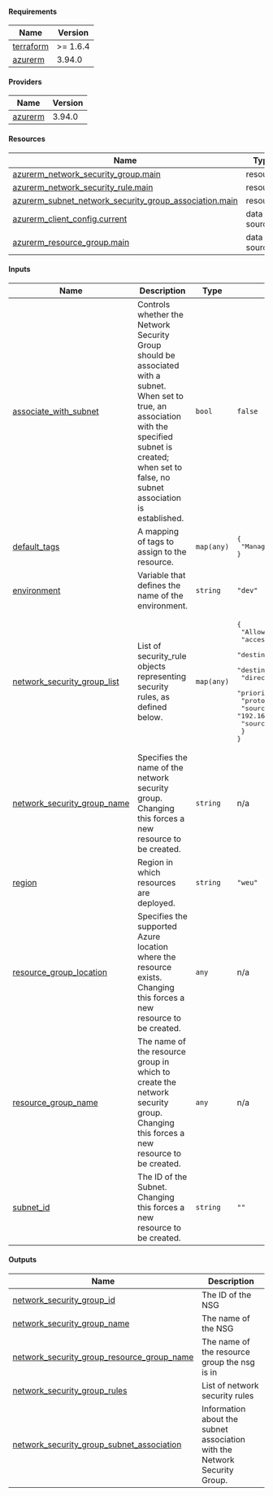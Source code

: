<!-- BEGIN_TF_DOCS -->
#### Requirements

| Name | Version |
|------|---------|
| <a name="requirement_terraform"></a> [terraform](#requirement\_terraform) | >= 1.6.4 |
| <a name="requirement_azurerm"></a> [azurerm](#requirement\_azurerm) | 3.94.0 |

#### Providers

| Name | Version |
|------|---------|
| <a name="provider_azurerm"></a> [azurerm](#provider\_azurerm) | 3.94.0 |

#### Resources

| Name | Type |
|------|------|
| [azurerm_network_security_group.main](https://registry.terraform.io/providers/hashicorp/azurerm/3.94.0/docs/resources/network_security_group) | resource |
| [azurerm_network_security_rule.main](https://registry.terraform.io/providers/hashicorp/azurerm/3.94.0/docs/resources/network_security_rule) | resource |
| [azurerm_subnet_network_security_group_association.main](https://registry.terraform.io/providers/hashicorp/azurerm/3.94.0/docs/resources/subnet_network_security_group_association) | resource |
| [azurerm_client_config.current](https://registry.terraform.io/providers/hashicorp/azurerm/3.94.0/docs/data-sources/client_config) | data source |
| [azurerm_resource_group.main](https://registry.terraform.io/providers/hashicorp/azurerm/3.94.0/docs/data-sources/resource_group) | data source |

#### Inputs

| Name | Description | Type | Default | Required |
|------|-------------|------|---------|:--------:|
| <a name="input_associate_with_subnet"></a> [associate\_with\_subnet](#input\_associate\_with\_subnet) | Controls whether the Network Security Group should be associated with a subnet. When set to true, an association with the specified subnet is created; when set to false, no subnet association is established. | `bool` | `false` | no |
| <a name="input_default_tags"></a> [default\_tags](#input\_default\_tags) | A mapping of tags to assign to the resource. | `map(any)` | <pre>{<br>  "ManagedByTerraform": "True"<br>}</pre> | no |
| <a name="input_environment"></a> [environment](#input\_environment) | Variable that defines the name of the environment. | `string` | `"dev"` | no |
| <a name="input_network_security_group_list"></a> [network\_security\_group\_list](#input\_network\_security\_group\_list) | List of security\_rule objects representing security rules, as defined below. | `map(any)` | <pre>{<br>  "AllowHTTPAndHTTPS": {<br>    "access": "Allow",<br>    "destination_address_prefix": "10.1.0.0/16",<br>    "destination_port_range": "80,443",<br>    "direction": "Inbound",<br>    "priority": "1001",<br>    "protocol": "Tcp",<br>    "source_address_prefix": "192.168.1.0/24",<br>    "source_port_range": "*"<br>  }<br>}</pre> | no |
| <a name="input_network_security_group_name"></a> [network\_security\_group\_name](#input\_network\_security\_group\_name) | Specifies the name of the network security group. Changing this forces a new resource to be created. | `string` | n/a | yes |
| <a name="input_region"></a> [region](#input\_region) | Region in which resources are deployed. | `string` | `"weu"` | no |
| <a name="input_resource_group_location"></a> [resource\_group\_location](#input\_resource\_group\_location) | Specifies the supported Azure location where the resource exists. Changing this forces a new resource to be created. | `any` | n/a | yes |
| <a name="input_resource_group_name"></a> [resource\_group\_name](#input\_resource\_group\_name) | The name of the resource group in which to create the network security group. Changing this forces a new resource to be created. | `any` | n/a | yes |
| <a name="input_subnet_id"></a> [subnet\_id](#input\_subnet\_id) | The ID of the Subnet. Changing this forces a new resource to be created. | `string` | `""` | no |

#### Outputs

| Name | Description |
|------|-------------|
| <a name="output_network_security_group_id"></a> [network\_security\_group\_id](#output\_network\_security\_group\_id) | The ID of the NSG |
| <a name="output_network_security_group_name"></a> [network\_security\_group\_name](#output\_network\_security\_group\_name) | The name of the NSG |
| <a name="output_network_security_group_resource_group_name"></a> [network\_security\_group\_resource\_group\_name](#output\_network\_security\_group\_resource\_group\_name) | The name of the resource group the nsg is in |
| <a name="output_network_security_group_rules"></a> [network\_security\_group\_rules](#output\_network\_security\_group\_rules) | List of network security rules |
| <a name="output_network_security_group_subnet_association"></a> [network\_security\_group\_subnet\_association](#output\_network\_security\_group\_subnet\_association) | Information about the subnet association with the Network Security Group. |
<!-- END_TF_DOCS -->